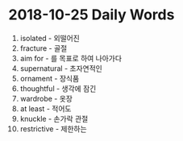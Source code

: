 # 2018-10-25 Daily Words

1. isolated - 외떨어진
2. fracture - 골절
3. aim for - 를 목표로 하여 나아가다
4. supernatural - 초자연적인
5. ornament - 장식품
6. thoughtful - 생각에 잠긴
7. wardrobe - 옷장
8. at least - 적어도
9. knuckle - 손가락 관절
10. restrictive - 제한하는
